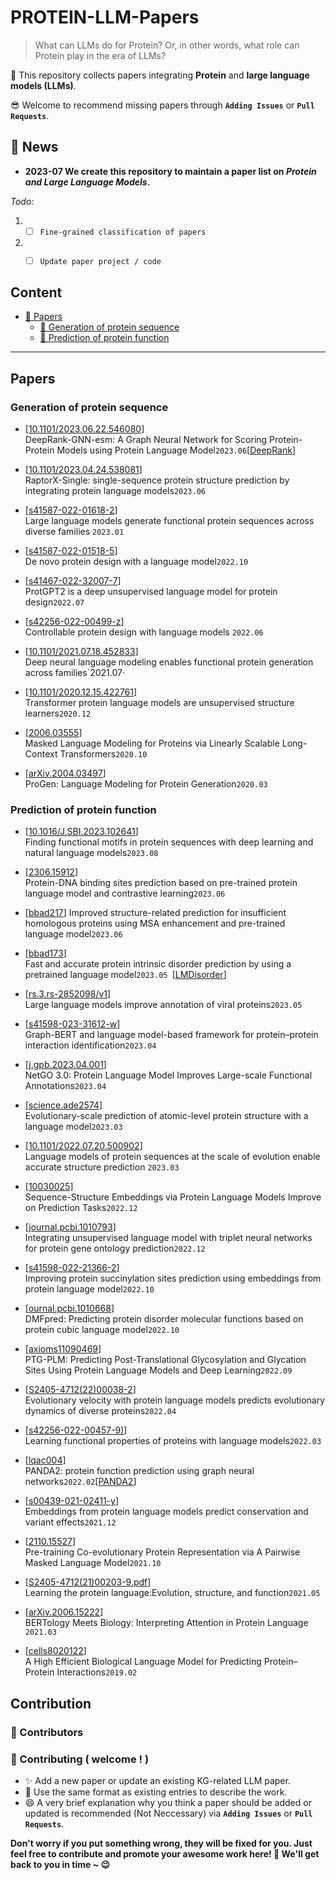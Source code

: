 # PROTEIN-LLM-Papers


>What can LLMs do for Protein? Or, in other words, what role can Protein play in the era of LLMs?

🙌 This repository collects papers integrating **Protein** and **large language models (LLMs)**.

😎 Welcome to recommend missing papers through **`Adding Issues`** or **`Pull Requests`**. 

<!-- Details of summary and classification of papers are shown in [wiki](https://github.com/zjukg/KG-LLM-Papers/wiki). -->

## 🔔 News
- **2023-07  We create this repository to maintain a paper list on *Protein and Large Language Models*.**

*Todo:*
1. - [ ] `Fine-grained classification of papers`
2. - [ ] `Update paper project / code`

   
## Content


  
- [📜 Papers](#papers)
  - [🧬 Generation of protein sequence](#generation-of-protein-sequence)
  - [🔎 Prediction of protein function](#prediction-of-protein-function)


---

##  Papers

###  Generation of protein sequence
- \[[10.1101/2023.06.22.546080](https://doi.org/10.1101/2023.06.22.546080)\]  
  DeepRank-GNN-esm: A Graph Neural Network for Scoring Protein-Protein Models using Protein Language Model`2023.06`\[[DeepRank](https://github.com/DeepRank/DeepRank-GNN-esm)\]

  
- \[[10.1101/2023.04.24.538081](https://doi.org/10.1101/2023.04.24.538081 )\]  
  RaptorX-Single: single-sequence protein structure prediction by integrating protein language models`2023.06`
- \[[s41587-022-01618-2](https://www.nature.com/articles/s41587-022-01618-2)\]  
  Large language models generate functional protein sequences across diverse families `2023.01`
- \[[s41587-022-01518-5](https://www.nature.com/articles/s41587-022-01518-5)\]  
  De novo protein design with a language model`2022.10`
- \[[s41467-022-32007-7](https://www.nature.com/articles/s41467-022-32007-7)\]  
  ProtGPT2 is a deep unsupervised language model for protein design`2022.07`
- \[[s42256-022-00499-z](https://www.nature.com/articles/s42256-022-00499-z)\]  
  Controllable protein design with language models `2022.06`
- \[[10.1101/2021.07.18.452833]( https://doi.org/10.1101/2021.07.18.452833)\]   
  Deep neural language modeling enables functional protein generation across families`2021.07·
- \[[10.1101/2020.12.15.422761](https://www.biorxiv.org/content/10.1101/2020.12.15.422761v1.full)\]  
  Transformer protein language models are unsupervised structure learners`2020.12`
- \[[2006.03555](https://arxiv.org/abs/2006.03555)\]   
  Masked Language Modeling for Proteins via Linearly Scalable Long-Context Transformers`2020.10`
- \[[arXiv.2004.03497](https://doi.org/10.48550/arXiv.2004.03497)\]  
  ProGen: Language Modeling for Protein Generation`2020.03`

###  Prediction of protein function

- \[[10.1016/J.SBI.2023.102641](https://doi.org/10.1016/j.sbi.2023.102641)\]   
  Finding functional motifs in protein sequences with deep learning and natural language models`2023.08`

  
- \[[2306.15912](https://arxiv.org/abs/2306.15912)\]   
  Protein-DNA binding sites prediction based on pre-trained protein language model and contrastive learning`2023.06`
- \[[bbad217](https://doi.org/10.1093/bib/bbad217)\] 
  Improved structure-related prediction for insufficient homologous proteins using MSA enhancement and pre-trained language model`2023.06`
- \[[bbad173](https://doi.org/10.1093/bib/bbad173)\]  
  Fast and accurate protein intrinsic disorder prediction by using a pretrained language model`2023.05 `\[[LMDisorder](https://github.com/biomed-AI/LMDisorder)\]
- \[[rs.3.rs-2852098/v1](https://doi.org/10.21203/rs.3.rs-2852098/v1)\]   
   Large language models improve annotation of viral proteins`2023.05`
- \[[s41598-023-31612-w](https://www.nature.com/articles/s41598-023-31612-w)\]  
  Graph-BERT and language model-based framework for protein–protein interaction identification`2023.04`
- \[[j.gpb.2023.04.001](https://doi.org/10.1016/j.gpb.2023.04.001)\]  
  NetGO 3.0: Protein Language Model Improves Large-scale Functional Annotations`2023.04`
- \[[science.ade2574](https://www.science.org/doi/10.1126/science.ade2574)\]  
  Evolutionary-scale prediction of atomic-level protein structure with a language model`2023.03`
- \[[10.1101/2022.07.20.500902](https://doi.org/10.1101/2022.07.20.500902)]   
  Language models of protein sequences at the scale of evolution enable accurate structure prediction `2023.03`
- \[[10030025](https://ieeexplore.ieee.org/abstract/document/10030025)\]   
  Sequence-Structure Embeddings via Protein Language Models Improve on Prediction Tasks`2022.12`
- \[[journal.pcbi.1010793](https://journals.plos.org/ploscompbiol/article?id=10.1371/journal.pcbi.1010793)\]   
  Integrating unsupervised language model with triplet neural networks for protein gene ontology prediction`2022.12`
- \[[s41598-022-21366-2](https://www.nature.com/articles/s41598-022-21366-2)\]  
  Improving protein succinylation sites prediction using embeddings from protein language model`2022.10`
- \[[ournal.pcbi.1010668](https://journals.plos.org/ploscompbiol/article?id=10.1371/journal.pcbi.1010668)\]  
  DMFpred: Predicting protein disorder molecular functions based on protein cubic language model`2022.10`
- \[[axioms11090469](https://doi.org/10.3390/axioms11090469)\]  
  PTG-PLM: Predicting Post-Translational Glycosylation and Glycation Sites Using Protein Language Models and Deep Learning`2022.09`
- \[[S2405-4712(22)00038-2](https://www.cell.com/cell-systems/pdf/S2405-4712(22)00038-2.pdf)\]  
  Evolutionary velocity with protein language models predicts evolutionary dynamics of diverse proteins`2022.04`
- \[[s42256-022-00457-9)](https://www.nature.com/articles/s42256-022-00457-9)\]  
  Learning functional properties of proteins with language models`2022.03`
- \[[lqac004](https://doi.org/10.1093/nargab/lqac004)\]  
  PANDA2: protein function prediction using graph neural networks`2022.02`\[[PANDA2](http://dna.cs.miami.edu/PANDA2/)\]
- \[[s00439-021-02411-y](https://link.springer.com/article/10.1007/s00439-021-02411-y)\]  
  Embeddings from protein language models predict conservation and variant effects`2021.12`
- \[[2110.15527](https://arxiv.org/abs/2110.15527)\]   
  Pre-training Co-evolutionary Protein Representation via A Pairwise Masked Language Model`2021.10`
- \[[S2405-4712(21)00203-9.pdf](https://www.cell.com/cell-systems/pdf/S2405-4712(21)00203-9.pdf)\]  
  Learning the protein language:Evolution, structure, and function`2021.05`
- \[[arXiv.2006.15222](https://doi.org/10.48550/arXiv.2006.15222)\]  
  BERTology Meets Biology: Interpreting Attention in Protein Language `2021.03`
- \[[cells8020122](https://doi.org/10.3390/cells8020122)\]  
  A High Efficient Biological Language Model for Predicting Protein–Protein Interactions`2019.02`

## Contribution
### 👥 Contributors
### 🎉 Contributing ( welcome ! )

- ✨ Add a new paper or update an existing KG-related LLM paper.
- 🧐 Use the same format as existing entries to describe the work.
- 😄 A very brief explanation why you think a paper should be added or updated is recommended (Not Neccessary) via **`Adding Issues`** or **`Pull Requests`**.

**Don't worry if you put something wrong, they will be fixed for you. Just feel free to contribute and promote your awesome work here! 🤩 We'll get back to you in time ~ 😉**


